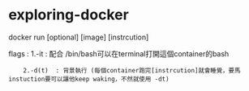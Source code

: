 # exploring-docker

docker run [optional] [image] [instrcution]

flags : 1.-it : 配合 /bin/bash可以在terminal打開這個container的bash

        2.-d(t)  : 背景執行 (每個container跑完[instrcution]就會睡覺，要馬instuction要可以讓他keep waking，不然就使用 -dt)
